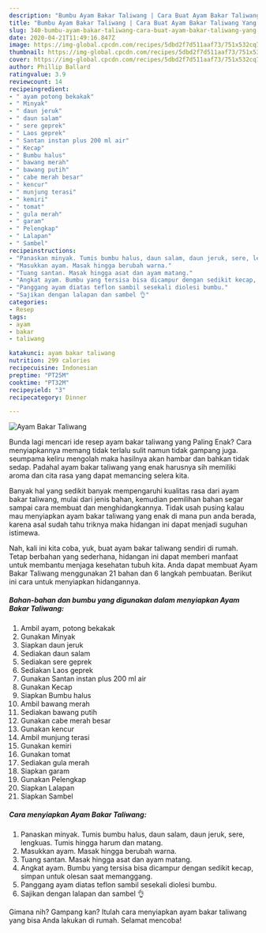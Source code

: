 ```yaml
---
description: "Bumbu Ayam Bakar Taliwang | Cara Buat Ayam Bakar Taliwang Yang Paling Enak"
title: "Bumbu Ayam Bakar Taliwang | Cara Buat Ayam Bakar Taliwang Yang Paling Enak"
slug: 340-bumbu-ayam-bakar-taliwang-cara-buat-ayam-bakar-taliwang-yang-paling-enak
date: 2020-04-21T11:49:16.847Z
image: https://img-global.cpcdn.com/recipes/5dbd2f7d511aaf73/751x532cq70/ayam-bakar-taliwang-foto-resep-utama.jpg
thumbnail: https://img-global.cpcdn.com/recipes/5dbd2f7d511aaf73/751x532cq70/ayam-bakar-taliwang-foto-resep-utama.jpg
cover: https://img-global.cpcdn.com/recipes/5dbd2f7d511aaf73/751x532cq70/ayam-bakar-taliwang-foto-resep-utama.jpg
author: Phillip Ballard
ratingvalue: 3.9
reviewcount: 14
recipeingredient:
- " ayam potong bekakak"
- " Minyak"
- " daun jeruk"
- " daun salam"
- " sere geprek"
- " Laos geprek"
- " Santan instan plus 200 ml air"
- " Kecap"
- " Bumbu halus"
- " bawang merah"
- " bawang putih"
- " cabe merah besar"
- " kencur"
- " munjung terasi"
- " kemiri"
- " tomat"
- " gula merah"
- " garam"
- " Pelengkap"
- " Lalapan"
- " Sambel"
recipeinstructions:
- "Panaskan minyak. Tumis bumbu halus, daun salam, daun jeruk, sere, lengkuas. Tumis hingga harum dan matang."
- "Masukkan ayam. Masak hingga berubah warna."
- "Tuang santan. Masak hingga asat dan ayam matang."
- "Angkat ayam. Bumbu yang tersisa bisa dicampur dengan sedikit kecap, simpan untuk olesan saat memanggang."
- "Panggang ayam diatas teflon sambil sesekali diolesi bumbu."
- "Sajikan dengan lalapan dan sambel 👌"
categories:
- Resep
tags:
- ayam
- bakar
- taliwang

katakunci: ayam bakar taliwang 
nutrition: 299 calories
recipecuisine: Indonesian
preptime: "PT25M"
cooktime: "PT32M"
recipeyield: "3"
recipecategory: Dinner

---
```



![Ayam Bakar Taliwang](https://img-global.cpcdn.com/recipes/5dbd2f7d511aaf73/751x532cq70/ayam-bakar-taliwang-foto-resep-utama.jpg)

Bunda lagi mencari ide resep ayam bakar taliwang yang Paling Enak? Cara menyiapkannya memang tidak terlalu sulit namun tidak gampang juga. seumpama keliru mengolah maka hasilnya akan hambar dan bahkan tidak sedap. Padahal ayam bakar taliwang yang enak harusnya sih memiliki aroma dan cita rasa yang dapat memancing selera kita.



Banyak hal yang sedikit banyak mempengaruhi kualitas rasa dari ayam bakar taliwang, mulai dari jenis bahan, kemudian pemilihan bahan segar sampai cara membuat dan menghidangkannya. Tidak usah pusing kalau mau menyiapkan ayam bakar taliwang yang enak di mana pun anda berada, karena asal sudah tahu triknya maka hidangan ini dapat menjadi suguhan istimewa.


Nah, kali ini kita coba, yuk, buat ayam bakar taliwang sendiri di rumah. Tetap berbahan yang sederhana, hidangan ini dapat memberi manfaat untuk membantu menjaga kesehatan tubuh kita. Anda dapat membuat Ayam Bakar Taliwang menggunakan 21 bahan dan 6 langkah pembuatan. Berikut ini cara untuk menyiapkan hidangannya.

<!--inarticleads1-->

##### Bahan-bahan dan bumbu yang digunakan dalam menyiapkan Ayam Bakar Taliwang:

1. Ambil  ayam, potong bekakak
1. Gunakan  Minyak
1. Siapkan  daun jeruk
1. Sediakan  daun salam
1. Sediakan  sere geprek
1. Sediakan  Laos geprek
1. Gunakan  Santan instan plus 200 ml air
1. Gunakan  Kecap
1. Siapkan  Bumbu halus
1. Ambil  bawang merah
1. Sediakan  bawang putih
1. Gunakan  cabe merah besar
1. Gunakan  kencur
1. Ambil  munjung terasi
1. Gunakan  kemiri
1. Gunakan  tomat
1. Sediakan  gula merah
1. Siapkan  garam
1. Gunakan  Pelengkap
1. Siapkan  Lalapan
1. Siapkan  Sambel




<!--inarticleads2-->

##### Cara menyiapkan Ayam Bakar Taliwang:

1. Panaskan minyak. Tumis bumbu halus, daun salam, daun jeruk, sere, lengkuas. Tumis hingga harum dan matang.
1. Masukkan ayam. Masak hingga berubah warna.
1. Tuang santan. Masak hingga asat dan ayam matang.
1. Angkat ayam. Bumbu yang tersisa bisa dicampur dengan sedikit kecap, simpan untuk olesan saat memanggang.
1. Panggang ayam diatas teflon sambil sesekali diolesi bumbu.
1. Sajikan dengan lalapan dan sambel 👌




Gimana nih? Gampang kan? Itulah cara menyiapkan ayam bakar taliwang yang bisa Anda lakukan di rumah. Selamat mencoba!
